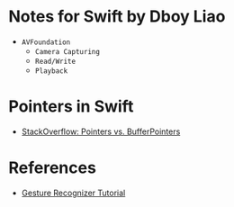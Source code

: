 # Notes for Swift by Dboy Liao

- `AVFoundation`
    + `Camera Capturing`
    + `Read/Write`
    + `Playback`

# Pointers in Swift

- [StackOverflow: Pointers vs. BufferPointers](http://stackoverflow.com/questions/31501202/pointers-in-swift-purpose-of-unsafemutablebufferpointer)

# References

- [Gesture Recognizer Tutorial](https://www.raywenderlich.com/76020/using-uigesturerecognizer-with-swift-tutorial)
